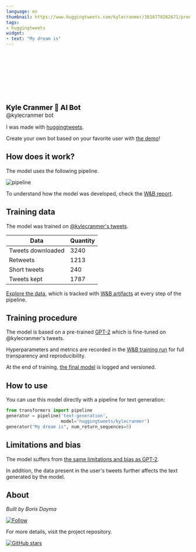 ```yaml
---
language: en
thumbnail: https://www.huggingtweets.com/kylecranmer/1616770262671/predictions.png
tags:
- huggingtweets
widget:
- text: "My dream is"
---
```


<div>
<div style="width: 132px; height:132px; border-radius: 50%; background-size: cover; background-image: url('https://pbs.twimg.com/profile_images/378800000065241474/e47527eed661a899d666329eb2774477_400x400.jpeg')">
</div>
<div style="margin-top: 8px; font-size: 19px; font-weight: 800">Kyle Cranmer 🤖 AI Bot </div>
<div style="font-size: 15px">@kylecranmer bot</div>
</div>

I was made with [huggingtweets](https://github.com/borisdayma/huggingtweets).

Create your own bot based on your favorite user with [the demo](https://colab.research.google.com/github/borisdayma/huggingtweets/blob/master/huggingtweets-demo.ipynb)!

## How does it work?

The model uses the following pipeline.

![pipeline](https://github.com/borisdayma/huggingtweets/blob/master/img/pipeline.png?raw=true)

To understand how the model was developed, check the [W&B report](https://wandb.ai/wandb/huggingtweets/reports/HuggingTweets-Train-a-Model-to-Generate-Tweets--VmlldzoxMTY5MjI).

## Training data

The model was trained on [@kylecranmer's tweets](https://twitter.com/kylecranmer).

| Data | Quantity |
| --- | --- |
| Tweets downloaded | 3240 |
| Retweets | 1213 |
| Short tweets | 240 |
| Tweets kept | 1787 |

[Explore the data](https://wandb.ai/wandb/huggingtweets/runs/208szm6c/artifacts), which is tracked with [W&B artifacts](https://docs.wandb.com/artifacts) at every step of the pipeline.

## Training procedure

The model is based on a pre-trained [GPT-2](https://huggingface.co/gpt2) which is fine-tuned on @kylecranmer's tweets.

Hyperparameters and metrics are recorded in the [W&B training run](https://wandb.ai/wandb/huggingtweets/runs/29uehfdz) for full transparency and reproducibility.

At the end of training, [the final model](https://wandb.ai/wandb/huggingtweets/runs/29uehfdz/artifacts) is logged and versioned.

## How to use

You can use this model directly with a pipeline for text generation:

```python
from transformers import pipeline
generator = pipeline('text-generation',
                     model='huggingtweets/kylecranmer')
generator("My dream is", num_return_sequences=5)
```

## Limitations and bias

The model suffers from [the same limitations and bias as GPT-2](https://huggingface.co/gpt2#limitations-and-bias).

In addition, the data present in the user's tweets further affects the text generated by the model.

## About

*Built by Boris Dayma*

[![Follow](https://img.shields.io/twitter/follow/borisdayma?style=social)](https://twitter.com/intent/follow?screen_name=borisdayma)

For more details, visit the project repository.

[![GitHub stars](https://img.shields.io/github/stars/borisdayma/huggingtweets?style=social)](https://github.com/borisdayma/huggingtweets)
